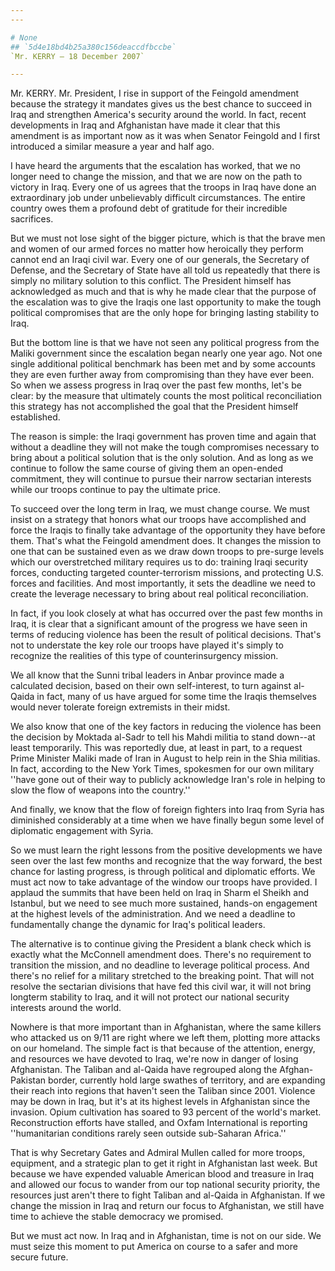 ```yaml
---
---

# None
## `5d4e18bd4b25a380c156deaccdfbccbe`
`Mr. KERRY — 18 December 2007`

---
```



Mr. KERRY. Mr. President, I rise in support of the Feingold amendment 
because the strategy it mandates gives us the best chance to succeed in 
Iraq and strengthen America's security around the world. In fact, 
recent developments in Iraq and Afghanistan have made it clear that 
this amendment is as important now as it was when Senator Feingold and 
I first introduced a similar measure a year and half ago.

I have heard the arguments that the escalation has worked, that we no 
longer need to change the mission, and that we are now on the path to 
victory in Iraq. Every one of us agrees that the troops in Iraq have 
done an extraordinary job under unbelievably difficult circumstances. 
The entire country owes them a profound debt of gratitude for their 
incredible sacrifices.

But we must not lose sight of the bigger picture, which is that the 
brave men and women of our armed forces no matter how heroically they 
perform cannot end an Iraqi civil war. Every one of our generals, the 
Secretary of Defense, and the Secretary of State have all told us 
repeatedly that there is simply no military solution to this conflict. 
The President himself has acknowledged as much and that is why he made 
clear that the purpose of the escalation was to give the Iraqis one 
last opportunity to make the tough political compromises that are the 
only hope for bringing lasting stability to Iraq.

But the bottom line is that we have not seen any political progress 
from the Maliki government since the escalation began nearly one year 
ago. Not one single additional political benchmark has been met and by 
some accounts they are even further away from compromising than they 
have ever been. So when we assess progress in Iraq over the past few 
months, let's be clear: by the measure that ultimately counts the most 
political reconciliation this strategy has not accomplished the goal 
that the President himself established.

The reason is simple: the Iraqi government has proven time and again 
that without a deadline they will not make the tough compromises 
necessary to bring about a political solution that is the only 
solution. And as long as we continue to follow the same course of 
giving them an open-ended commitment, they will continue to pursue 
their narrow sectarian interests while our troops continue to pay the 
ultimate price.

To succeed over the long term in Iraq, we must change course. We must 
insist on a strategy that honors what our troops have accomplished and 
force the Iraqis to finally take advantage of the opportunity they have 
before them. That's what the Feingold amendment does. It changes the 
mission to one that can be sustained even as we draw down troops to 
pre-surge levels which our overstretched military requires us to do: 
training Iraqi security forces, conducting targeted counter-terrorism 
missions, and protecting U.S. forces and facilities. And most 
importantly, it sets the deadline we need to create the leverage 
necessary to bring about real political reconciliation.

In fact, if you look closely at what has occurred over the past few 
months in Iraq, it is clear that a significant amount of the progress 
we have seen in terms of reducing violence has been the result of 
political decisions. That's not to understate the key role our troops 
have played it's simply to recognize the realities of this type of 
counterinsurgency mission.

We all know that the Sunni tribal leaders in Anbar province made a 
calculated decision, based on their own self-interest, to turn against 
al-Qaida in fact, many of us have argued for some time the Iraqis 
themselves would never tolerate foreign extremists in their midst.

We also know that one of the key factors in reducing the violence has 
been the decision by Moktada al-Sadr to tell his Mahdi militia to stand 
down--at least temporarily. This was reportedly due, at least in part, 
to a request Prime Minister Maliki made of Iran in August to help rein 
in the Shia militias. In fact, according to the New York Times, 
spokesmen for our own military ''have gone out of their way to publicly 
acknowledge Iran's role in helping to slow the flow of weapons into the 
country.''

And finally, we know that the flow of foreign fighters into Iraq from 
Syria has diminished considerably at a time when we have finally begun 
some level of diplomatic engagement with Syria.

So we must learn the right lessons from the positive developments we 
have seen over the last few months and recognize that the way forward, 
the best chance for lasting progress, is through political and 
diplomatic efforts. We must act now to take advantage of the window our 
troops have provided. I applaud the summits that have been held on Iraq 
in Sharm el Sheikh and Istanbul, but we need to see much more 
sustained, hands-on engagement at the highest levels of the 
administration. And we need a deadline to fundamentally change the 
dynamic for Iraq's political leaders.

The alternative is to continue giving the President a blank check 
which is exactly what the McConnell amendment does. There's no 
requirement to transition the mission, and no deadline to leverage 
political process. And there's no relief for a military stretched to 
the breaking point. That will not resolve the sectarian divisions that 
have fed this civil war, it will not bring longterm stability to Iraq, 
and it will not protect our national security interests around the 
world.

Nowhere is that more important than in Afghanistan, where the same 
killers who attacked us on 9/11 are right where we left them, plotting 
more attacks on our homeland. The simple fact is that because of the 
attention, energy, and resources we have devoted to Iraq, we're now in 
danger of losing Afghanistan. The Taliban and al-Qaida have regrouped 
along the Afghan-Pakistan border, currently hold large swathes of 
territory, and are expanding their reach into regions that haven't seen 
the Taliban since 2001. Violence may be down in Iraq, but it's at its 
highest levels in Afghanistan since the invasion. Opium cultivation has 
soared to 93 percent of the world's market. Reconstruction efforts have 
stalled, and Oxfam International is reporting ''humanitarian conditions 
rarely seen outside sub-Saharan Africa.''

That is why Secretary Gates and Admiral Mullen called for more 
troops, equipment, and a strategic plan to get it right in Afghanistan 
last week. But because we have expended valuable American blood and 
treasure in Iraq and allowed our focus to wander from our top national 
security priority, the resources just aren't there to fight Taliban and 
al-Qaida in Afghanistan. If we change the mission in Iraq and return 
our focus to Afghanistan, we still have time to achieve the stable 
democracy we promised.

But we must act now. In Iraq and in Afghanistan, time is not on our 
side. We must seize this moment to put America on course to a safer and 
more secure future.